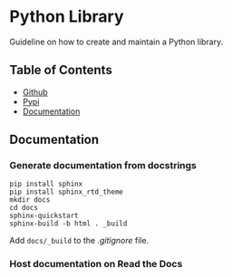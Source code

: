 # Python Library
Guideline on how to create and maintain a Python library.
## Table of Contents
- [Github](#github)
- [Pypi](#pypi)
- [Documentation](#documentation)

## Documentation
### Generate documentation from docstrings
```
pip install sphinx
pip install sphinx_rtd_theme
mkdir docs
cd docs
sphinx-quickstart
sphinx-build -b html . _build
```
Add `docs/_build` to the *.gitignore* file.

### Host documentation on Read the Docs